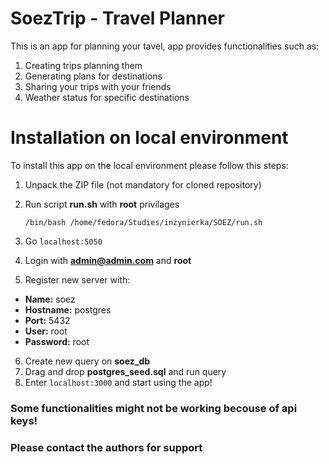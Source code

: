 # **SoezTrip - Travel Planner**

This is an app for planning your tavel, app provides functionalities such as:
1) Creating trips planning them
2) Generating plans for destinations
3) Sharing your trips with your friends
4) Weather status for specific destinations

# **Installation on local environment**

To install this app on the local environment please follow this steps:
1) Unpack the ZIP file (not mandatory for cloned repository)
2) Run script **run.sh** with **root** privilages

    ``/bin/bash /home/fedora/Studies/inżynierka/SOEZ/run.sh``

3) Go `localhost:5050`
4) Login with **admin@admin.com** and **root**
5) Register new server with:
 - **Name:** soez
 - **Hostname:** postgres
 - **Port:** 5432
 - **User:** root
 - **Password:** root
6) Create new query on **soez_db**
7) Drag and drop **postgres_seed.sql** and run query
8) Enter `localhost:3000` and start using the app!

### Some functionalities might not be working becouse of api keys!
### Please contact the authors for support
